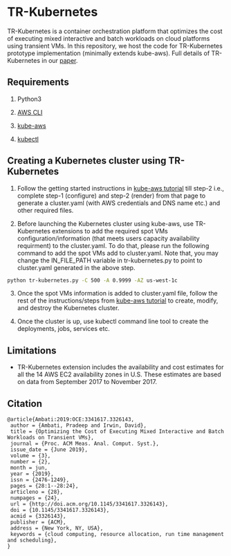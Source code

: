 # TR-Kubernetes
 TR-Kubernetes is a container orchestration platform that optimizes the cost of executing mixed interactive and batch workloads on cloud platforms using transient VMs. In this repository, we host the code for TR-Kubernetes prototype implementation (minimally extends kube-aws). Full details of TR-Kubernetes in our [paper](http://www.ecs.umass.edu/~irwin/tr-kubernetes.pdf).

## Requirements

1. Python3

2. [AWS CLI](https://aws.amazon.com/cli/)

3. [kube-aws](https://github.com/kubernetes-incubator/kube-aws)

4. [kubectl](https://kubernetes.io/docs/tasks/tools/install-kubectl/)

## Creating a Kubernetes cluster using TR-Kubernetes

1. Follow the getting started instructions in [kube-aws tutorial](https://kubernetes-incubator.github.io/kube-aws/) till step-2 i.e., complete step-1 (configure) and step-2 (render) from that page to generate a cluster.yaml (with AWS credentials and DNS name etc.) and other required files.

2. Before launching the Kubernetes cluster using kube-aws, use TR-Kubernetes extensions to add the required spot VMs configuration/information (that meets users capacity availability requirment) to the cluster.yaml. To do that, please run the following command to add the spot VMs add to cluster.yaml. Note that, you may change the IN_FILE_PATH variable in tr-kubernetes.py to point to cluster.yaml generated in the above step.

  ```bash
  python tr-kubernetes.py -C 500 -A 0.9999 -AZ us-west-1c
  ```

3. Once the spot VMs information is added to cluster.yaml file, follow the rest of the instructions/steps from [kube-aws tutorial](https://kubernetes-incubator.github.io/kube-aws/) to create, modify, and destroy the Kubernetes cluster.

4. Once the cluster is up, use kubectl command line tool to create the deployments, jobs, services etc.

## Limitations

* TR-Kubernetes extension includes the availability and cost estimates for all the 14 AWS EC2 availability zones in U.S. These estimates are based on data from September 2017 to November 2017.

## Citation

```Bibitex
@article{Ambati:2019:OCE:3341617.3326143,
 author = {Ambati, Pradeep and Irwin, David},
 title = {Optimizing the Cost of Executing Mixed Interactive and Batch Workloads on Transient VMs},
 journal = {Proc. ACM Meas. Anal. Comput. Syst.},
 issue_date = {June 2019},
 volume = {3},
 number = {2},
 month = jun,
 year = {2019},
 issn = {2476-1249},
 pages = {28:1--28:24},
 articleno = {28},
 numpages = {24},
 url = {http://doi.acm.org/10.1145/3341617.3326143},
 doi = {10.1145/3341617.3326143},
 acmid = {3326143},
 publisher = {ACM},
 address = {New York, NY, USA},
 keywords = {cloud computing, resource allocation, run time management and scheduling},
}
```
